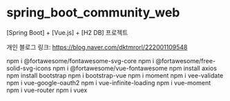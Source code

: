 # spring_boot_community_web

[Spring Boot] + [Vue.js] + [H2 DB] 프로젝트

개인 블로그 링크: https://blog.naver.com/dktmrorl/222001109548

npm i @fortawesome/fontawesome-svg-core
npm i @fortawesome/free-solid-svg-icons
npm i @fortawesome/vue-fontawesome
npm install axios
npm install bootstrap
npm i bootstrap-vue
npm i moment
npm i vee-validate
npm i vue-google-oauth2
npm i vue-infinite-loading
npm i vue-moment
npm i vue-router
npm i vuex
